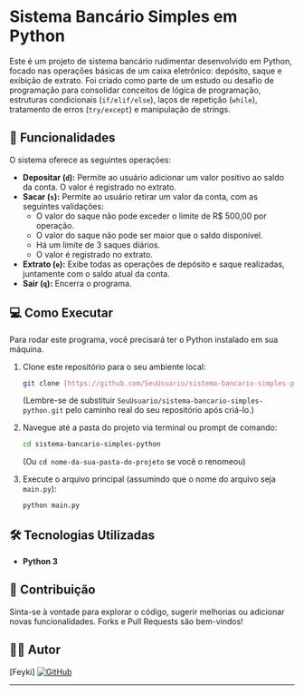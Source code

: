 # Sistema Bancário Simples em Python

Este é um projeto de sistema bancário rudimentar desenvolvido em Python, focado nas operações básicas de um caixa eletrônico: depósito, saque e exibição de extrato. Foi criado como parte de um estudo ou desafio de programação para consolidar conceitos de lógica de programação, estruturas condicionais (`if/elif/else`), laços de repetição (`while`), tratamento de erros (`try/except`) e manipulação de strings.

## 🚀 Funcionalidades

O sistema oferece as seguintes operações:

* **Depositar (`d`):** Permite ao usuário adicionar um valor positivo ao saldo da conta. O valor é registrado no extrato.
* **Sacar (`s`):** Permite ao usuário retirar um valor da conta, com as seguintes validações:
    * O valor do saque não pode exceder o limite de R$ 500,00 por operação.
    * O valor do saque não pode ser maior que o saldo disponível.
    * Há um limite de 3 saques diários.
    * O valor é registrado no extrato.
* **Extrato (`e`):** Exibe todas as operações de depósito e saque realizadas, juntamente com o saldo atual da conta.
* **Sair (`q`):** Encerra o programa.

## 💻 Como Executar

Para rodar este programa, você precisará ter o Python instalado em sua máquina.

1.  Clone este repositório para o seu ambiente local:
    ```bash
    git clone [https://github.com/SeuUsuario/sistema-bancario-simples-python.git](https://github.com/SeuUsuario/sistema-bancario-simples-python.git)
    ```
    (Lembre-se de substituir `SeuUsuario/sistema-bancario-simples-python.git` pelo caminho real do seu repositório após criá-lo.)

2.  Navegue até a pasta do projeto via terminal ou prompt de comando:
    ```bash
    cd sistema-bancario-simples-python
    ```
    (Ou `cd nome-da-sua-pasta-do-projeto` se você o renomeou)

3.  Execute o arquivo principal (assumindo que o nome do arquivo seja `main.py`):
    ```bash
    python main.py
    ```

## 🛠️ Tecnologias Utilizadas

* **Python 3**

## 🤝 Contribuição

Sinta-se à vontade para explorar o código, sugerir melhorias ou adicionar novas funcionalidades. Forks e Pull Requests são bem-vindos!

## 🧑‍💻 Autor

[Feyki]
[![GitHub](https://img.shields.io/badge/GitHub-100000?style=for-the-badge&logo=github&logoColor=white)](https://github.com/SeuUsuarioNoGitHub)

---
